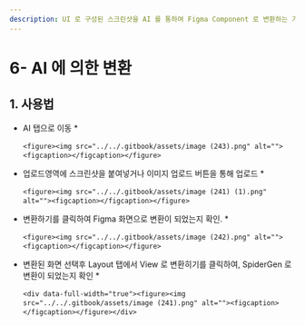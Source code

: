 ```yaml
---
description: UI 로 구성된 스크린샷을 AI 를 통하여 Figma Component 로 변환하는 기능
---
```


# 6- AI 에 의한 변환

## 1. 사용법

* AI 탭으로 이동
  *

      <figure><img src="../../.gitbook/assets/image (243).png" alt=""><figcaption></figcaption></figure>
* 업로드영역에 스크린샷을  붙여넣거나 이미지 업로드 버튼을 통해 업로드
  *

      <figure><img src="../../.gitbook/assets/image (241) (1).png" alt=""><figcaption></figcaption></figure>
* 변환하기를 클릭하여 Figma 화면으로 변환이 되었는지 확인.
  *

      <figure><img src="../../.gitbook/assets/image (242).png" alt=""><figcaption></figcaption></figure>
* 변환된 화면 선택후 Layout 탭에서 View 로 변환히기를 클릭하여, SpiderGen 로 변환이 되었는지 확인
  *

      <div data-full-width="true"><figure><img src="../../.gitbook/assets/image (241).png" alt=""><figcaption></figcaption></figure></div>

